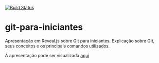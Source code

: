 [![Build Status](https://travis-ci.com/cleversonahum/git-para-iniciantes.svg?branch=master)](https://travis-ci.com/cleversonahum/git-para-iniciantes)
# git-para-iniciantes
Apresentação em Reveal.js sobre Git para iniciantes. Explicação sobre Git, seus conceitos e os principais comandos utilizados.

A apresentação pode ser visualizada [aqui](https://cleversonahum.github.io/git-para-iniciantes/)
